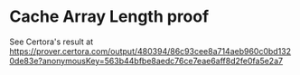 # Cache Array Length proof

See Certora's result at https://prover.certora.com/output/480394/86c93cee8a714aeb960c0bd1320de83e?anonymousKey=563b44bfbe8aedc76ce7eae6aff8d2fe0fa5e2a7